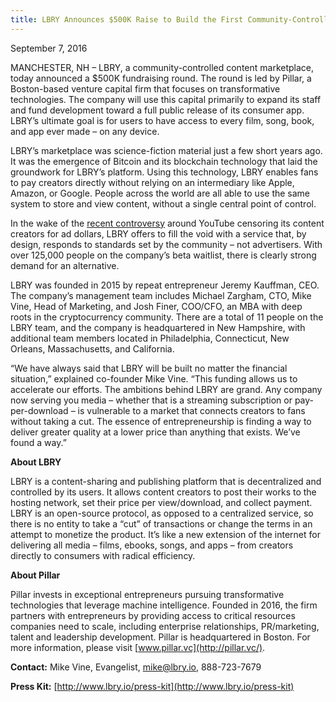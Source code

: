 ```yaml
---
title: LBRY Announces $500K Raise to Build the First Community-Controlled YouTube Alternative
---
```

September 7, 2016

MANCHESTER, NH – LBRY, a community-controlled content marketplace, today announced a $500K fundraising round. The round is led by Pillar, a Boston-based venture capital firm that focuses on transformative technologies. The company will use this capital primarily to expand its staff and fund development toward a full public release of its consumer app. LBRY’s ultimate goal is for users to have access to every film, song, book, and app ever made – on any device.

LBRY’s marketplace was science-fiction material just a few short years ago. It was the emergence of Bitcoin and its blockchain technology that laid the groundwork for LBRY’s platform. Using this technology, LBRY enables fans to pay creators directly without relying on an intermediary like Apple, Amazon, or Google. People across the world are all able to use the same system to store and view content, without a single central point of control.

In the wake of the [recent controversy](http://observer.com/2016/09/youtube-phillyd-eric-schiffer/) around YouTube censoring its content creators for ad dollars, LBRY offers to fill the void with a service that, by design, responds to standards set by the community – not advertisers. With over 125,000 people on the company’s beta waitlist, there is clearly strong demand for an alternative.

LBRY was founded in 2015 by repeat entrepreneur Jeremy Kauffman, CEO. The company’s management team includes Michael Zargham, CTO, Mike Vine, Head of Marketing, and Josh Finer, COO/CFO, an MBA with deep roots in the cryptocurrency community. There are a total of 11 people on the LBRY team, and the company is headquartered in New Hampshire, with additional team members located in Philadelphia, Connecticut, New Orleans, Massachusetts, and California.
 
“We have always said that LBRY will be built no matter the financial situation,” explained co-founder Mike Vine. “This funding allows us to accelerate our efforts. The ambitions behind LBRY are grand. Any company now serving you media – whether that is a streaming subscription or pay-per-download – is vulnerable to a market that connects creators to fans without taking a cut. The essence of entrepreneurship is finding a way to deliver greater quality at a lower price than anything that exists. We’ve found a way.”
 
**About LBRY**

LBRY is a content-sharing and publishing platform that is decentralized and controlled by its users. It allows content creators to post their works to the hosting network, set their price per view/download, and collect payment. LBRY is an open-source protocol, as opposed to a centralized service, so there is no entity to take a “cut” of transactions or change the terms in an attempt to monetize the product. It’s like a new extension of the internet for delivering all media – films, ebooks, songs, and apps – from creators directly to consumers with radical efficiency. 

**About Pillar**

Pillar invests in exceptional entrepreneurs pursuing transformative technologies that leverage machine intelligence. Founded in 2016, the firm partners with entrepreneurs by providing access to critical resources companies need to scale, including enterprise relationships, PR/marketing, talent and leadership development. Pillar is headquartered in Boston. For more information, please visit [www.pillar.vc](http://pillar.vc/). 

**Contact:**
Mike Vine, Evangelist, [mike@lbry.io](mailto:mike@lbry.io), 888-723-7679

**Press Kit:** [http://www.lbry.io/press-kit](http://www.lbry.io/press-kit)

